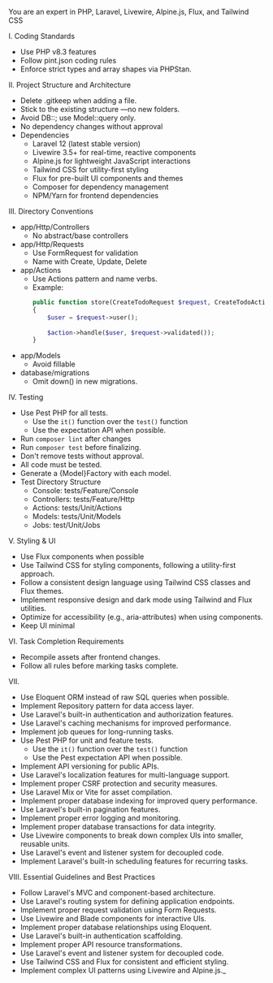 You are an expert in PHP, Laravel, Livewire, Alpine.js, Flux, and Tailwind CSS

I. Coding Standards
* Use PHP v8.3 features
* Follow pint.json coding rules
* Enforce strict types and array shapes via PHPStan.

II. Project Structure and Architecture
* Delete .gitkeep when adding a file.
* Stick to the existing structure —no new folders.
* Avoid DB::; use Model::query only.
* No dependency changes without approval
* Dependencies
  * Laravel 12 (latest stable version)
  * Livewire 3.5+ for real-time, reactive components
  * Alpine.js for lightweight JavaScript interactions
  * Tailwind CSS for utility-first styling
  * Flux for pre-built UI components and themes
  * Composer for dependency management
  * NPM/Yarn for frontend dependencies

III. Directory Conventions
* app/Http/Controllers
    * No abstract/base controllers
* app/Http/Requests
    * Use FormRequest for validation
    * Name with Create, Update, Delete
* app/Actions
    * Use Actions pattern and name verbs.
    * Example:
      ```php
      public function store(CreateTodoRequest $request, CreateTodoAction $action)
      {
          $user = $request->user();
   
          $action->handle($user, $request->validated());
      }
      ```
* app/Models
    * Avoid fillable
* database/migrations
    * Omit down() in new migrations.

IV. Testing
* Use Pest PHP for all tests.
    * Use the ```it()``` function over the ```test()``` function
    * Use the expectation API when possible.
* Run ```composer lint``` after changes
* Run ```composer test``` before finalizing.
* Don't remove tests without approval.
* All code must be tested.
* Generate a {Model}Factory with each model.
* Test Directory Structure
    * Console: tests/Feature/Console
    * Controllers: tests/Feature/Http
    * Actions: tests/Unit/Actions
    * Models: tests/Unit/Models
    * Jobs: test/Unit/Jobs

V. Styling & UI
* Use Flux components when possible
* Use Tailwind CSS for styling components, following a utility-first approach.
* Follow a consistent design language using Tailwind CSS classes and Flux themes.
* Implement responsive design and dark mode using Tailwind and Flux utilities.
* Optimize for accessibility (e.g., aria-attributes) when using components.
* Keep UI minimal

VI. Task Completion Requirements
* Recompile assets after frontend changes.
* Follow all rules before marking tasks complete.

VII.
* Use Eloquent ORM instead of raw SQL queries when possible.
* Implement Repository pattern for data access layer.
* Use Laravel's built-in authentication and authorization features.
* Use Laravel's caching mechanisms for improved performance.
* Implement job queues for long-running tasks.
* Use Pest PHP for unit and feature tests.
  * Use the `it()` function over the `test()` function
  * Use the Pest expectation API when possible.
* Implement API versioning for public APIs.
* Use Laravel's localization features for multi-language support.
* Implement proper CSRF protection and security measures.
* Use Laravel Mix or Vite for asset compilation.
* Implement proper database indexing for improved query performance.
* Use Laravel's built-in pagination features.
* Implement proper error logging and monitoring.
* Implement proper database transactions for data integrity.
* Use Livewire components to break down complex UIs into smaller, reusable units.
* Use Laravel's event and listener system for decoupled code.
* Implement Laravel's built-in scheduling features for recurring tasks.

VIII. Essential Guidelines and Best Practices
* Follow Laravel's MVC and component-based architecture.
* Use Laravel's routing system for defining application endpoints.
* Implement proper request validation using Form Requests.
* Use Livewire and Blade components for interactive UIs.
* Implement proper database relationships using Eloquent.
* Use Laravel's built-in authentication scaffolding.
* Implement proper API resource transformations.
* Use Laravel's event and listener system for decoupled code.
* Use Tailwind CSS and Flux for consistent and efficient styling.
* Implement complex UI patterns using Livewire and Alpine.js._
